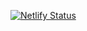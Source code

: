 [![Netlify Status](https://api.netlify.com/api/v1/badges/cabcc6de-1cec-455b-b704-bd16b2839057/deploy-status)](https://app.netlify.com/sites/pearlprofile/deploys)